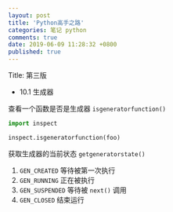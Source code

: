 ```yaml
---
layout: post
title: 'Python高手之路'
categories: 笔记 python
comments: true
date: 2019-06-09 11:28:32 +0800
published: true
---
```


Title: 第三版

* 10.1 生成器

查看一个函数是否是生成器 `isgeneratorfunction()`

```python
import inspect

inspect.isgeneratorfunction(foo)
```

获取生成器的当前状态 `getgeneratorstate()`

1. `GEN_CREATED`    等待被第一次执行
2. `GEN_RUNNING`    正在被执行
3. `GEN_SUSPENDED`  等待被 `next()` 调用
4. `GEN_CLOSED`     结束运行